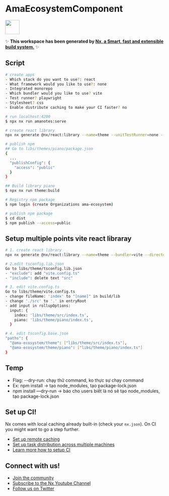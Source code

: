 # AmaEcosystemComponent

<a alt="Nx logo" href="https://nx.dev" target="_blank" rel="noreferrer"><img src="https://raw.githubusercontent.com/nrwl/nx/master/images/nx-logo.png" width="45"></a>

✨ **This workspace has been generated by [Nx, a Smart, fast and extensible build system.](https://nx.dev)** ✨


## Script

```bash
# create apps
- Which stack do you want to use?: react
- What framework would you like to use?: none
- Integrated monorepo
- Which bundler would you like to use? vite
- Test runner? playwright
- Stylesheet? css
- Enable distribute caching to make your CI faster? no

# run localhost:4200
$ npx nx run amanotes:serve 

# create react library
npx nx generate @nx/react:library --name=theme --unitTestRunner=none --bundler=rollup --directory=libs/theme --appProject=amanotes --importPath=@ama-ecosystem/theme --projectNameAndRootFormat=derived --publishable=true --no-interactive

# publish npm
## Go to libs/themes/piano/package.json
{
  ...
  "publishConfig": {
    "access": "public"
  }
}

## Build library piano
$ npx nx run theme:build

# Registry npm package
$ npm login (create Organizations ama-ecosystem)

# publish npm package
$ cd dist
$ npm publish --access=public
```

## Setup multiple points vite react libraray
```bash
# 1. create react library
npx nx generate @nx/react:library --name=theme --bundler=vite --directory=libs/theme --projectNameAndRootFormat=as-provided --no-interactive --dry-run  

# 2.edit tsconfig.lib.json
Go to libs/theme/tsconfig.lib.json
- "exclude": add "vite.config.ts"
- "include": delete text "src"

# 3. edit vite.config.ts
Go to libs/theme/vite.config.ts
- change fileName: 'index' to "[name]" in build/lib
- change './src' to '.' in entryRoot
- add input in rollupOptions:
  input: {
    index: 'libs/theme/src/index.ts',
    piano: 'libs/theme/piano/index.ts',
  }

# 4. edit tsconfig.base.json
"paths": {
  "@ama-ecosystem/theme": ["libs/theme/src/index.ts"],
  "@ama-ecosystem/theme/piano": ["libs/theme/piano/index.ts"]
}

```

## Temp

- Flag: --dry-run: chạy thử command, ko thực sự chạy command
- Ex: npm install -> tạo node_modules, tạo package-lock.json
- npm install —dry-run -> báo cho users biết là nó sẽ tạo node_modules, tạo package-lock.json

## Set up CI!

Nx comes with local caching already built-in (check your `nx.json`). On CI you might want to go a step further.

- [Set up remote caching](https://nx.dev/core-features/share-your-cache)
- [Set up task distribution across multiple machines](https://nx.dev/core-features/distribute-task-execution)
- [Learn more how to setup CI](https://nx.dev/recipes/ci)

## Connect with us!

- [Join the community](https://nx.dev/community)
- [Subscribe to the Nx Youtube Channel](https://www.youtube.com/@nxdevtools)
- [Follow us on Twitter](https://twitter.com/nxdevtools)
